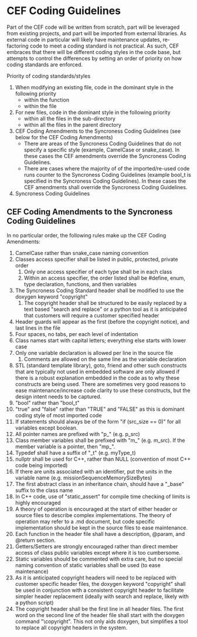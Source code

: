 # CEF Coding Guidelines

Part of the CEF code will be written from scratch, part will be leveraged from existing projects, and part will be imported from external libraries.  As external code in particular will likely have maintenance updates, re-factoring code to meet a coding standard is not practical.  As such, CEF embraces that there will be different coding styles in the code base, but attempts to control the differences by setting an order of priority on how coding standards are enforced.

Priority of coding standards/styles

1. When modifying an existing file, code in the dominant style in the following priority
   * within the function
   * within the file
2. For new files, code in the dominant style in the following priority
   * within all the files in the sub-directory
   * within all the files in the parent directory
3. CEF Coding Amendments to the Syncroness Coding Guidelines (see below for the CEF Coding Amendments)
   * There are areas of the Syncroness Coding Guidelines that do not specify a specific style (example, CamelCase or snake_case).  In these cases the CEF amendments override the Syncroness Coding Guidelines.
   * There are cases where the majority of of the imported/re-used code runs counter to the Syncroness Coding Guidelines (example bool_t is specified in the Syncroness Coding Guidelines).  In these cases the CEF amendments shall override the Syncroness Coding Guidelines.
4. Syncroness Coding Guidelines

## CEF Coding Amendments to the Syncroness Coding Guidelines

In no particular order, the following rules make up the CEF Coding Amendments:

1. CamelCase rather than snake_case naming convention
2. Classes access specifier shall be listed in public, protected, private order
   1. Only one access specifier of each type shall be in each class
   2. Within an access specifier, the order listed shall be #define, enum, type declaration, functions, and then variables
3. The Syncroness Coding Standard header shall be modified to use the doxygen keyword "copyright"
   1. The copyright header shall be structured to be easily replaced by a text based "search and replace" or a python tool as it is anticipated that customers will require a customer specified header
4. Header guards will appear as the first (before the copyright notice), and last lines in the file
5. Four spaces, no tabs, per each level of indentation
6. Class names start with capital letters; everything else starts with lower case
7. Only one variable declaration is allowed per line in the source file
   1. Comments are allowed on the same line as the variable declaration
8. STL (standard template library), goto, friend and other such constructs that are typically not used in embedded software are only allowed if there is a robust explanation embedded in the code as to why these constructs are being used.  There are sometimes very good reasons to ease maintenance/increase code clarity to use these constructs, but the design intent needs to be captured.
9. "bool" rather than "bool_t"
10. "true" and "false" rather than "TRUE" and "FALSE" as this is dominant coding style of most imported code
11. If statements should always be of the form "if (src_size == 0)" for all variables except boolean.
12. All pointer names are prefixed with "p_" (e.g. p_src)
13. Class member variables shall be prefixed with "m_" (e.g. m_src).  If the member variable is a pointer, then "mp_".
14. Typedef shall have a suffix of "_t" (e.g. myType_t)
15. nullptr shall be used for C++, rather than NULL (convention of most C++ code being imported)
16. If there are units associated with an identifier, put the units in the variable name (e.g. missionSequenceMemorySizeBytes)
17. The first abstract class in an inheritance chain, should have a "_base" suffix to the class name
18. In C++ code, use of "static_assert" for compile time checking of limits is highly encouraged
19. A theory of operation is encouraged at the start of either header or source files to describe complex implementations.  The theory of operation may refer to a .md document, but code specific implementation should be kept in the source files to ease maintenance.
20. Each function in the header file shall have a description, @param, and @return section.
21. Getters/Setters are strongly encouraged rather than direct member access of class public variables except where it is too cumbersome.
22. Static variables should be commented with extra care, but no special naming convention of static variables shall be used (to ease maintenance)
23. As it is anticipated copyright headers will need to be replaced with customer specific header files, the doxygen keyword "copyright" shall be used in conjunction with a consistent copyright header to facilitate simpler header replacement (ideally with search and replace, likely with a python script)
24. The copyright header shall be the first line in all header files.  The first word on the second line of the header file shall start with the doxygen command "\copyright".  This not only aids doxygen, but simplifies a tool to replace all copyright headers in the system.
